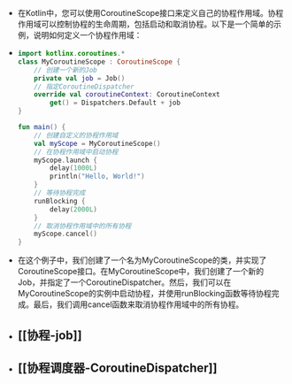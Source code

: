 - 在Kotlin中，您可以使用CoroutineScope接口来定义自己的协程作用域。协程作用域可以控制协程的生命周期，包括启动和取消协程。以下是一个简单的示例，说明如何定义一个协程作用域：
- ```kotlin
  import kotlinx.coroutines.*
  class MyCoroutineScope : CoroutineScope {
      // 创建一个新的Job
      private val job = Job()
      // 指定CoroutineDispatcher
      override val coroutineContext: CoroutineContext
          get() = Dispatchers.Default + job
  }
  
  fun main() {
      // 创建自定义的协程作用域
      val myScope = MyCoroutineScope()
      // 在协程作用域中启动协程
      myScope.launch {
          delay(1000L)
          println("Hello, World!")
      }
      // 等待协程完成
      runBlocking {
          delay(2000L)
      }
      // 取消协程作用域中的所有协程
      myScope.cancel()
  }
  ```
- 在这个例子中，我们创建了一个名为MyCoroutineScope的类，并实现了CoroutineScope接口。在MyCoroutineScope中，我们创建了一个新的Job，并指定了一个CoroutineDispatcher。然后，我们可以在MyCoroutineScope的实例中启动协程，并使用runBlocking函数等待协程完成。最后，我们调用cancel函数来取消协程作用域中的所有协程。
- ## [[协程-job]]
- ## [[协程调度器-CoroutineDispatcher]]